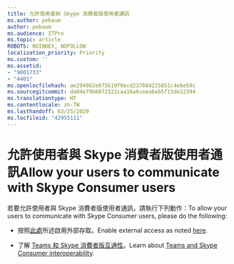 ```yaml
---
title: 允許使用者與 Skype 消費者版使用者通訊
ms.author: pebaum
author: pebaum
ms.audience: ITPro
ms.topic: article
ROBOTS: NOINDEX, NOFOLLOW
localization_priority: Priority
ms.custom: ''
ms.assetid:
- "9001733"
- "4401"
ms.openlocfilehash: ae294962e075610f0ecd237684225851c4e6e50c
ms.sourcegitcommit: da04e79b6072321caa16a6ceea6eb5f15de22394
ms.translationtype: HT
ms.contentlocale: zh-TW
ms.lasthandoff: 03/25/2020
ms.locfileid: "42955111"
---
```

# <a name="allow-your-users-to-communicate-with-skype-consumer-users"></a><span data-ttu-id="483a0-102">允許使用者與 Skype 消費者版使用者通訊</span><span class="sxs-lookup"><span data-stu-id="483a0-102">Allow your users to communicate with Skype Consumer users</span></span>

<span data-ttu-id="483a0-103">若要允許使用者與 Skype 消費者版使用者通訊，請執行下列動作：</span><span class="sxs-lookup"><span data-stu-id="483a0-103">To allow your users to communicate with Skype Consumer users, please do the following:</span></span>

- <span data-ttu-id="483a0-104">按照[此處](https://docs.microsoft.com/microsoftteams/manage-external-access#allow-or-block-domains)所述啟用外部存取。</span><span class="sxs-lookup"><span data-stu-id="483a0-104">Enable external access as noted [here](https://docs.microsoft.com/microsoftteams/manage-external-access#allow-or-block-domains).</span></span>

- <span data-ttu-id="483a0-105">了解 [Teams 和 Skype 消費者版互通性](https://docs.microsoft.com/microsoftteams/teams-skype-interop)。</span><span class="sxs-lookup"><span data-stu-id="483a0-105">Learn about [Teams and Skype Consumer interoperability](https://docs.microsoft.com/microsoftteams/teams-skype-interop).</span></span>
